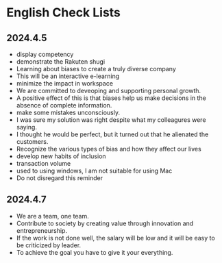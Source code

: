 # English Check Lists
## 2024.4.5
- display competency
- demonstrate the Rakuten shugi
- Learning about biases to create a truly diverse company
- This will be an interactive e-learning
- minimize the impact in workspace
- We are committed to deveoping and supporting personal growth.
- A positive effect of this is that biases help us make decisions in the absence of complete information.
- make some mistakes unconsciously.
- I was sure my solution was right despite what my colleagures were saying.
- I thought he would be perfect, but it turned out that he alienated the customers.
- Recognize the various types of bias and how they affect our lives
- develop new habits of inclusion
- transaction volume
- used to using windows, I am not suitable for using Mac
- Do not disregard this reminder

## 2024.4.7
- We are a team, one team.
- Contribute to society by creating value through innovation and entrepreneurship.
- If the work is not done well, the salary will be low and it will be easy to be criticized by leader. 
- To achieve the goal you have to give it your everything. 